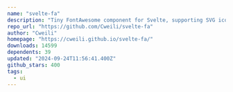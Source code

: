 ```yaml
---
name: "svelte-fa"
description: "Tiny FontAwesome component for Svelte, supporting SVG icons."
repo_url: "https://github.com/Cweili/svelte-fa"
author: "Cweili"
homepage: "https://cweili.github.io/svelte-fa/"
downloads: 14599
dependents: 39
updated: "2024-09-24T11:56:41.400Z"
github_stars: 400
tags: 
  - ui
---
```

